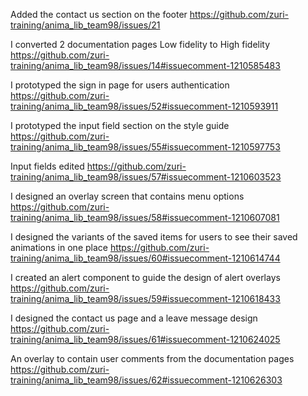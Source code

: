 Added the contact us section on the footer https://github.com/zuri-training/anima_lib_team98/issues/21

I converted 2 documentation pages Low fidelity to High fidelity https://github.com/zuri-training/anima_lib_team98/issues/14#issuecomment-1210585483

I prototyped the sign in page for users authentication https://github.com/zuri-training/anima_lib_team98/issues/52#issuecomment-1210593911

I prototyped the input field section on the style guide https://github.com/zuri-training/anima_lib_team98/issues/55#issuecomment-1210597753

Input fields edited https://github.com/zuri-training/anima_lib_team98/issues/57#issuecomment-1210603523

I designed an overlay screen that contains menu options https://github.com/zuri-training/anima_lib_team98/issues/58#issuecomment-1210607081

I designed the variants of the saved items for users to see their saved animations in one place https://github.com/zuri-training/anima_lib_team98/issues/60#issuecomment-1210614744

I created an alert component to guide the design of alert overlays https://github.com/zuri-training/anima_lib_team98/issues/59#issuecomment-1210618433

I designed the contact us page and a leave message design https://github.com/zuri-training/anima_lib_team98/issues/61#issuecomment-1210624025

An overlay to contain user comments from the documentation pages https://github.com/zuri-training/anima_lib_team98/issues/62#issuecomment-1210626303

